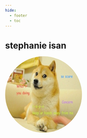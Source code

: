 ```yaml
---
hide:
  - footer
  - toc
---
```


# stephanie isan


<img src = "../assets/saver.jpg" alt="testing" style = "border-radius: 50%;width:250px; height:250px;">

